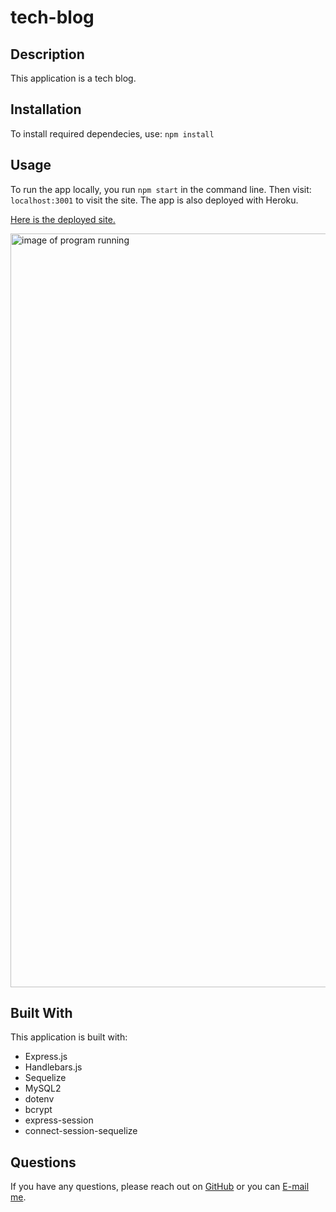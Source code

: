 # tech-blog

 ## Description
  This application is a tech blog.

  ## Installation
  To install required dependecies, use: 
  `npm install` 

  ## Usage
  To run the app locally, you run
  `npm start`
  in the command line.  Then visit:
  `localhost:3001`
  to visit the site.  The app is also deployed with Heroku.

  <a href="https://drive.google.com/file/d/1xoHfxlejex-40hUeYTduu2u8yXumaq4i/view">Here is the deployed site.</a>

  <img src="Example-picture.png" alt="image of program running" width="1206" />
  

 ## Built With
 This application is built with: <br />
 * Express.js
 * Handlebars.js
 * Sequelize
 * MySQL2
 * dotenv
 * bcrypt
 * express-session
 * connect-session-sequelize

  ## Questions
  If you have any questions, please reach out on <a href="https://github.com/sacylkowski/">GitHub</a> or you can <a href="mailto:sacylkowski@gmail.com">E-mail me</a>.
